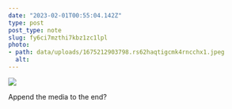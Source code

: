 ```yaml
---
date: "2023-02-01T00:55:04.142Z"
type: post 
post_type: note
slug: fy6ci7mzthi7kbz1zc1lpl
photo: 
- path: data/uploads/1675212903798.rs62haqtigcmk4rncchx1.jpeg
  alt: 
---
```

![](https://brandon_swoop.ngrok.io/data/uploads/1675212903798.rs62haqtigcmk4rncchx1.jpeg)

Append the media to the end?

